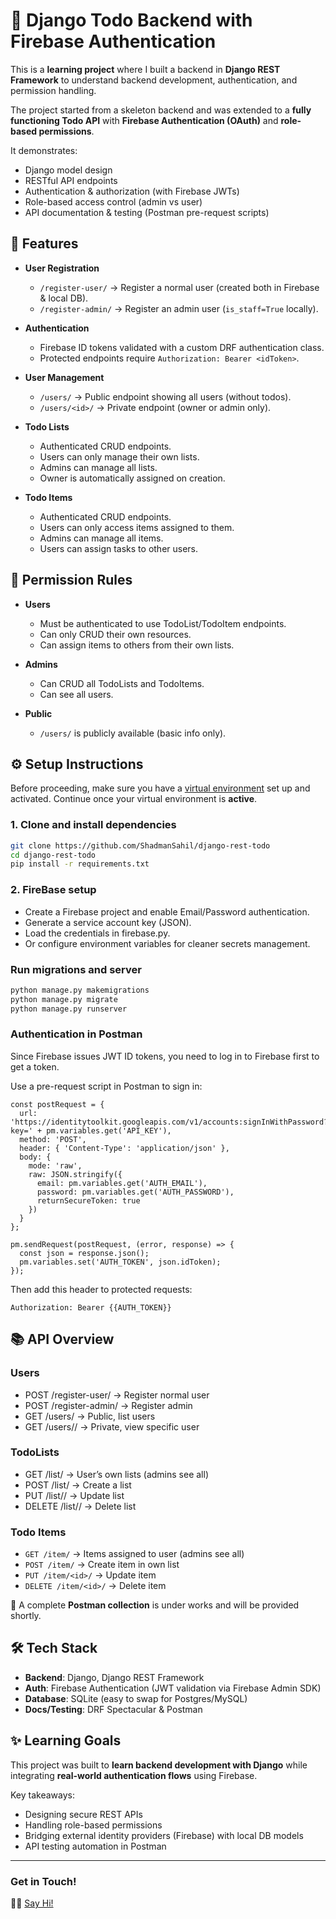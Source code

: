 # 📝 Django Todo Backend with Firebase Authentication

This is a **learning project** where I built a backend in **Django REST Framework** to understand backend development, authentication, and permission handling.  

The project started from a skeleton backend and was extended to a **fully functioning Todo API** with **Firebase Authentication (OAuth)** and **role-based permissions**.  

It demonstrates:
- Django model design
- RESTful API endpoints
- Authentication & authorization (with Firebase JWTs)
- Role-based access control (admin vs user)
- API documentation & testing (Postman pre-request scripts)



## 🚀 Features

- **User Registration**
  - `/register-user/` → Register a normal user (created both in Firebase & local DB).
  - `/register-admin/` → Register an admin user (`is_staff=True` locally).

- **Authentication**
  - Firebase ID tokens validated with a custom DRF authentication class.
  - Protected endpoints require `Authorization: Bearer <idToken>`.

- **User Management**
  - `/users/` → Public endpoint showing all users (without todos).
  - `/users/<id>/` → Private endpoint (owner or admin only).

- **Todo Lists**
  - Authenticated CRUD endpoints.
  - Users can only manage their own lists.
  - Admins can manage all lists.
  - Owner is automatically assigned on creation.

- **Todo Items**
  - Authenticated CRUD endpoints.
  - Users can only access items assigned to them.
  - Admins can manage all items.
  - Users can assign tasks to other users.



## 🔐 Permission Rules

- **Users**
  - Must be authenticated to use TodoList/TodoItem endpoints.
  - Can only CRUD their own resources.
  - Can assign items to others from their own lists.

- **Admins**
  - Can CRUD all TodoLists and TodoItems.
  - Can see all users.

- **Public**
  - `/users/` is publicly available (basic info only).



## ⚙️ Setup Instructions

Before proceeding, make sure you have a [virtual environment](https://docs.python.org/3/library/venv.html) set up and activated. Continue once your virtual environment is **active**.

### 1. Clone and install dependencies
```bash
git clone https://github.com/ShadmanSahil/django-rest-todo
cd django-rest-todo
pip install -r requirements.txt
```

### 2. FireBase setup

- Create a Firebase project and enable Email/Password authentication.
- Generate a service account key (JSON).
- Load the credentials in firebase.py.
- Or configure environment variables for cleaner secrets management.

### Run migrations and server

```bash
python manage.py makemigrations
python manage.py migrate
python manage.py runserver
```

### Authentication in Postman

Since Firebase issues JWT ID tokens, you need to log in to Firebase first to get a token.

Use a pre-request script in Postman to sign in:

```code
const postRequest = {
  url: 'https://identitytoolkit.googleapis.com/v1/accounts:signInWithPassword?key=' + pm.variables.get('API_KEY'),
  method: 'POST',
  header: { 'Content-Type': 'application/json' },
  body: {
    mode: 'raw',
    raw: JSON.stringify({
      email: pm.variables.get('AUTH_EMAIL'),
      password: pm.variables.get('AUTH_PASSWORD'),
      returnSecureToken: true
    })
  }
};

pm.sendRequest(postRequest, (error, response) => {
  const json = response.json();
  pm.variables.set('AUTH_TOKEN', json.idToken);
});
```

Then add this header to protected requests:
```code
Authorization: Bearer {{AUTH_TOKEN}}
```

## 📚 API Overview

### Users
- POST /register-user/ → Register normal user
- POST /register-admin/ → Register admin
- GET /users/ → Public, list users
- GET /users/<id>/ → Private, view specific user

### TodoLists

- GET /list/ → User’s own lists (admins see all)
- POST /list/ → Create a list
- PUT /list/<id>/ → Update list
- DELETE /list/<id>/ → Delete list

### Todo Items
- `GET /item/` → Items assigned to user (admins see all)  
- `POST /item/` → Create item in own list  
- `PUT /item/<id>/` → Update item  
- `DELETE /item/<id>/` → Delete item

🚧 A complete **Postman collection** is under works and will be provided shortly.



## 🛠 Tech Stack

- **Backend**: Django, Django REST Framework  
- **Auth**: Firebase Authentication (JWT validation via Firebase Admin SDK)  
- **Database**: SQLite (easy to swap for Postgres/MySQL)  
- **Docs/Testing**: DRF Spectacular & Postman  



## ✨ Learning Goals

This project was built to **learn backend development with Django** while integrating **real-world authentication flows** using Firebase.  

Key takeaways:
- Designing secure REST APIs  
- Handling role-based permissions  
- Bridging external identity providers (Firebase) with local DB models  
- API testing automation in Postman

---

### Get in Touch!

👋🏽 [Say Hi!](https://www.linkedin.com/in/shadmansahil/)



